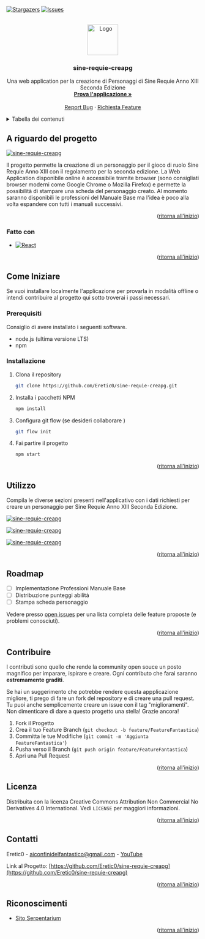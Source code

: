 <a name="readme-top"></a>

[![Stargazers][stars-shield]][stars-url]
[![Issues][issues-shield]][issues-url]

<!-- PROJECT LOGO -->
<br />
<div align="center">
  <a href="https://github.com/Eretic0/sine-requie-creapg">
    <img src="public/favicon.ico" alt="Logo" width="80" height="80">
  </a>

<h3 align="center">sine-requie-creapg</h3>

  <p align="center">
    Una web application per la creazione di Personaggi di Sine Requie Anno XIII Seconda Edizione
    <br />
    <a href="https://eretic0.github.io/sine-requie-creapg/"><strong>Prova l'applicazione »</strong></a>
    <br />
    <br />
    <a href="https://github.com/Eretic0/sine-requie-creapg/issues">Report Bug</a>
    ·
    <a href="https://github.com/Eretic0/sine-requie-creapg/issues">Richiesta Feature</a>
  </p>
</div>

<!-- TABLE OF CONTENTS -->
<details>
  <summary>Tabella dei contenuti</summary>
  <ol>
    <li>
      <a href="#a-riguardo-del-progetto">A riguardo del progetto</a>
      <ul>
        <li><a href="#fatto-con">Fatto con</a></li>
      </ul>
    </li>
    <li>
      <a href="#come-iniziare">Come Iniziare</a>
      <ul>
        <li><a href="#prerequisiti">Prerequisiti</a></li>
        <li><a href="#installazione">Installazione</a></li>
      </ul>
    </li>
    <li><a href="#utilizzo">Utilizzo</a></li>
    <li><a href="#roadmap">Roadmap</a></li>
    <li><a href="#contribuire">Contribuire</a></li>
    <li><a href="#licenza">Licenza</a></li>
    <li><a href="#contatti">Contatti</a></li>
    <li><a href="#riconoscimenti">Riconoscimenti</a></li>
  </ol>
</details>

<!-- ABOUT THE PROJECT -->

## A riguardo del progetto

[![sine-requie-creapg](https://i.postimg.cc/Y0jbPyBT/Cattura.png)](https://postimg.cc/p5bfhCTB)

Il progetto permette la creazione di un personaggio per il gioco di ruolo Sine Requie Anno XIII con il regolamento per la seconda edizione.
La Web Application disponibile online è accessibile tramite browser (sono consigliati browser moderni come Google Chrome o Mozilla Firefox) e permette la possibilità di stampare una scheda del personaggio creato.
Al momento saranno disponibili le professioni del Manuale Base ma l'idea è poco alla volta espandere con tutti i manuali successivi.

<p align="right">(<a href="#readme-top">ritorna all'inizio</a>)</p>

### Fatto con

- [![React][react.js]][react-url]

<p align="right">(<a href="#readme-top">ritorna all'inizio</a>)</p>

<!-- GETTING STARTED -->

## Come Iniziare

Se vuoi installare localmente l'applicazione per provarla in modalità offline o intendi contribuire al progetto qui sotto troverai i passi necessari.

### Prerequisiti

Consiglio di avere installato i seguenti software.

- node.js (ultima versione LTS)
- npm

### Installazione

1. Clona il repository
   ```sh
   git clone https://github.com/Eretic0/sine-requie-creapg.git
   ```
2. Installa i pacchetti NPM
   ```sh
   npm install
   ```
3. Configura git flow (se desideri collaborare )
   ```sh
   git flow init
   ```
4. Fai partire il progetto
   ```sh
   npm start
   ```

<p align="right">(<a href="#readme-top">ritorna all'inizio</a>)</p>

<!-- USAGE EXAMPLES -->

## Utilizzo

Compila le diverse sezioni presenti nell'applicativo con i dati richiesti per creare un personaggio per Sine Requie Anno XIII Seconda Edizione.

[![sine-requie-creapg](https://i.postimg.cc/vmzhZdQp/Cattura2.png)](https://postimg.cc/McnV9NfD)

[![sine-requie-creapg](https://i.postimg.cc/LXQVjBgD/Cattura3.png)](https://postimg.cc/MMRRSBDf)

[![sine-requie-creapg](https://i.postimg.cc/qBYLRwTM/Cattura4.png)](https://postimg.cc/7b37tghp)

<p align="right">(<a href="#readme-top">ritorna all'inizio</a>)</p>

<!-- ROADMAP -->

## Roadmap

- [ ] Implementazione Professioni Manuale Base
- [ ] Distribuzione punteggi abilità
- [ ] Stampa scheda personaggio

Vedere presso [open issues](https://github.com/Eretic0/sine-requie-creapg/issues) per una lista completa delle feature proposte (e problemi conosciuti).

<p align="right">(<a href="#readme-top">ritorna all'inizio</a>)</p>

<!-- CONTRIBUTING -->

## Contribuire

I contributi sono quello che rende la community open souce un posto magnifico per imparare, ispirare e creare. Ogni contributo che farai saranno **estremamente graditi**.

Se hai un suggerimento che potrebbe rendere questa appplicazione migliore, ti prego di fare un fork del repository e di creare una pull request. Tu puoi anche semplicemente creare un issue con il tag "miglioramenti".
Non dimenticare di dare a questo progetto una stella! Grazie ancora!

1. Fork il Progetto
2. Crea il tuo Feature Branch (`git checkout -b feature/FeatureFantastica`)
3. Committa le tue Modifiche (`git commit -m 'Aggiunta FeatureFantastica'`)
4. Pusha verso il Branch (`git push origin feature/FeatureFantastica`)
5. Apri una Pull Request

<p align="right">(<a href="#readme-top">ritorna all'inizio</a>)</p>

<!-- LICENSE -->

## Licenza

Distribuita con la licenza Creative Commons Attribution Non Commercial No Derivatives 4.0 International. Vedi `LICENSE` per maggiori informazioni.

<p align="right">(<a href="#readme-top">ritorna all'inizio</a>)</p>

<!-- CONTACT -->

## Contatti

Eretic0 - aiconfinidelfantastico@gmail.com - [YouTube](https://www.youtube.com/@GoticaArcana)

Link al Progetto: [https://github.com/Eretic0/sine-requie-creapg](https://github.com/Eretic0/sine-requie-creapg)

<p align="right">(<a href="#readme-top">ritorna all'inizio</a>)</p>

<!-- ACKNOWLEDGMENTS -->

## Riconoscimenti

- [Sito Serpentarium](https://www.serpentarium.net)

<p align="right">(<a href="#readme-top">ritorna all'inizio</a>)</p>

<!-- MARKDOWN LINKS & IMAGES -->
<!-- https://www.markdownguide.org/basic-syntax/#reference-style-links -->

[stars-shield]: https://img.shields.io/github/stars/Eretic0/sine-requie-creapg.svg?style=for-the-badge
[stars-url]: https://github.com/Eretic0/sine-requie-creapg/stargazers
[issues-shield]: https://img.shields.io/github/issues/Eretic0/sine-requie-creapg.svg?style=for-the-badge
[issues-url]: https://github.com/Eretic0/sine-requie-creapg/issues
[react.js]: https://img.shields.io/badge/React-20232A?style=for-the-badge&logo=react&logoColor=61DAFB
[react-url]: https://reactjs.org/